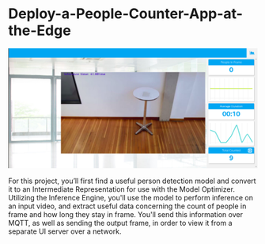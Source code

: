 # Deploy-a-People-Counter-App-at-the-Edge

![](Screenshot.png)

For this project, you’ll first find a useful person detection model and convert it to an Intermediate Representation for use with the Model Optimizer. Utilizing the Inference Engine, you'll use the model to perform inference on an input video, and extract useful data concerning the count of people in frame and how long they stay in frame. You'll send this information over MQTT, as well as sending the output frame, in order to view it from a separate UI server over a network.
